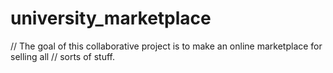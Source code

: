 # university_marketplace
// The goal of this collaborative project is to make an online marketplace for selling all
// sorts of stuff. 